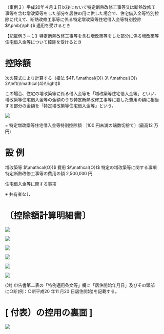 （事例３）平成20年４月１日以後において特定断熱改修工事等又は断熱改修工事等を含む増改築等をした部分を居住の用に供した場合で、住宅借入金等特別控除に代えて、断熱改修工事等に係る特定増改築等住宅借入金等特別控除 $\\pmb{\\phi}$ 適用を受けるとき

【記載例３－１】特定断熱改修工事等を含む増改築等をした部分に係る増改築等住宅借入金等について控除を受けるとき

# 控除額

次の算式により計算する（措法 $41\ \\mathcal{O}\ 3\ \\mathcal{O}\ 2\\left(\\mathcal{4}\\right)$

この場合、住宅の増改築等に係る借入金等を「増改築等住宅借入金等」といい、増改築等住宅借入金等の金額のうち特定断熱改修工事等に要した費用の額に相当する部分の金額を「特定増改築等住宅借入金等」という。

![](https://www.nta.go.jp/tmp/27e184f4-4917-4a06-961a-11e41c46bd9f/images/47a4daad038f9d2b7bec4e5e9b3a6dc2d9ab054b309b6df1d2beb8b390e5ebdb.jpg)

$=$ 特定増改築等住宅借入金等特別控除額 〔100 円未満の端数切捨て〕(最高12 万円)

# 設 例

増改築等 $\\mathcal{O})$ 費用 $\\mathcal{O})$ 特定の増改築等に関する事項特定断熱改修工事等の費用の額 2,500,000 円

住宅借入金等に関する事項

※ 共有者なし

# 〔控除額計算明細書〕

![](https://www.nta.go.jp/tmp/27e184f4-4917-4a06-961a-11e41c46bd9f/images/8397a96071a3977a5212e6c72917c6b33881cfa2a647dfb65ee8ff96175de855.jpg)

![](https://www.nta.go.jp/tmp/27e184f4-4917-4a06-961a-11e41c46bd9f/images/b9b414f566bda577ada6c6f5725d18c0e3c8c8b1742cdd28a028e2ffa3853b8b.jpg)

![](https://www.nta.go.jp/tmp/27e184f4-4917-4a06-961a-11e41c46bd9f/images/8118ff952ec0822d4b3e895e820dcdd327089ae500e418373c5152851676741f.jpg)

![](https://www.nta.go.jp/tmp/27e184f4-4917-4a06-961a-11e41c46bd9f/images/84058cabdf0f6013d1cd1b04e85d1358bfa24980ef230c5b05ccd16436e782e4.jpg)

![](https://www.nta.go.jp/tmp/27e184f4-4917-4a06-961a-11e41c46bd9f/images/63bde9367981e365be8a7fe537b4dc0a3b7e54ee575f88989726227326c8d6fe.jpg)

![](https://www.nta.go.jp/tmp/27e184f4-4917-4a06-961a-11e41c46bd9f/images/f5cf8f6304f256c4e153f64fe5fc826e410e1b7a1295f3f50358ce6b1c97e17c.jpg)

(注) 申告書第二表の「特例適用条文等」欄に「居住開始年月日」及びその頭部に○断(例：○断平成20 年11 月20 日居住開始)を記載する。

# \[ 付表）の控用の裏面 \]

![](https://www.nta.go.jp/tmp/27e184f4-4917-4a06-961a-11e41c46bd9f/images/dd47e4976351536d79f4fb7924094133ca9afb540af792a410ca71e9a02dacfd.jpg)